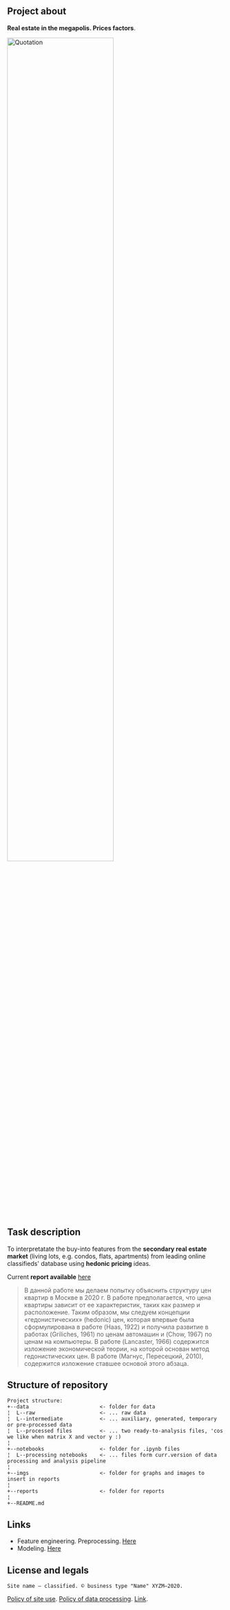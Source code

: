 ## Project about
**Real estate in the megapolis. Prices factors**.

<img src="https://images.squarespace-cdn.com/content/v1/585c5b5a9de4bb6fe48becb4/1503704696115-L2151VFIWKKSNQ5WU470/ke17ZwdGBToddI8pDm48kEr77yy-xj1cwFks5A9PxqhZw-zPPgdn4jUwVcJE1ZvWQUxwkmyExglNqGp0IvTJZamWLI2zvYWH8K3-s_4yszcp2ryTI0HqTOaaUohrI8PICImsqQcXSkBM469jPaXDNditlvbQDNPKXMtQ3qgrfEwKMshLAGzx4R3EDFOm1kBS/image-asset.jpeg?format=1000w" align="center" alt="Quotation" width="70%">

## Task description
To interpretatate the buy-into features from the **secondary real estate market** (living lots, e.g. condos, flats, apartments) from leading online classifieds' database using **hedonic pricing** ideas.

Current **report available** [here](https://htmlpreview.github.io/?https://github.com/Witold1/secondary_market_housing/blob/master/report/%D0%9E%D0%BF%D0%B8%D1%81%D0%B0%D0%BD%D0%B8%D0%B5%20%D0%B4%D0%B0%D0%BD%D0%BD%D1%8B%D1%85.html)

> В данной работе мы делаем попытку объяснить структуру цен квартир в Москве в 2020 г. В работе предполагается, что цена квартиры зависит от ее характеристик, таких как размер и расположение. Таким образом, мы следуем концепции «гедонистических» (hedonic) цен, которая впервые была сформулирована в работе (Haas, 1922) и получила развитие в работах (Griliches, 1961) по ценам автомашин и (Chow, 1967) по ценам на компьютеры. В работе (Lancaster, 1966) содержится изложение экономической теории, на которой основан метод гедонистических цен. В работе (Магнус, Пересецкий, 2010), содержится изложение ставшее основой этого абзаца.

## Structure of repository
```
Project structure:
+--data                       <- folder for data
¦  L--raw                     <- ... raw data
¦  L--intermediate            <- ... auxiliary, generated, temporary or pre-processed data
¦  L--processed files         <- ... two ready-to-analysis files, 'cos we like when matrix X and vector y :)
¦  
+--notebooks                  <- folder for .ipynb files
¦  L--processing notebooks    <- ... files form curr.version of data processing and analysis pipeline
¦  
+--imgs                       <- folder for graphs and images to insert in reports
¦
+--reports                    <- folder for reports
¦
+--README.md
```

## Links
* Feature engineering. Preprocessing. [Here](https://clck.ru/NWJ2d)
* Modeling. [Here](https://clck.ru/NWHzt)

## License and legals
`Site name — classified. © business type "Name" XYZM–2020.`

[Policy of site use](). [Policy of data processing](). [Link]().
